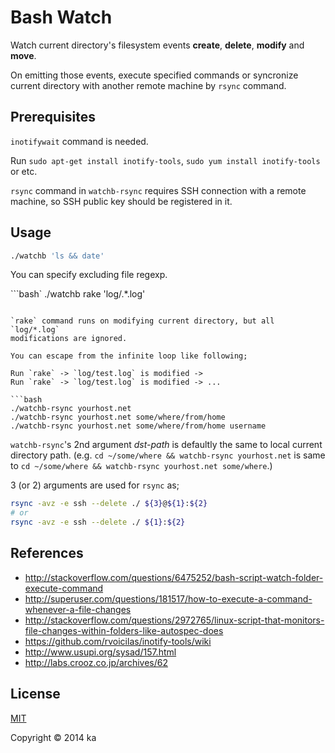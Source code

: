 # Bash Watch

Watch current directory's filesystem events **create**, **delete**, **modify**
and **move**.

On emitting those events, execute specified commands or syncronize current
directory with another remote machine by `rsync` command.

## Prerequisites

`inotifywait` command is needed.

Run
`sudo apt-get install inotify-tools`,
`sudo yum install inotify-tools`
or etc.

`rsync` command in `watchb-rsync` requires SSH connection with a remote machine,
so SSH public key should be registered in it.

## Usage

```bash
./watchb 'ls && date'
```

You can specify excluding file regexp.

```bash`
./watchb rake 'log\/.*\.log'
```

`rake` command runs on modifying current directory, but all `log/*.log`
modifications are ignored.

You can escape from the infinite loop like following;

Run `rake` -> `log/test.log` is modified ->
Run `rake` -> `log/test.log` is modified -> ...

```bash
./watchb-rsync yourhost.net
./watchb-rsync yourhost.net some/where/from/home
./watchb-rsync yourhost.net some/where/from/home username
```

`watchb-rsync`'s 2nd argument *dst-path* is defaultly the same to local current directory path. (e.g. `cd ~/some/where && watchb-rsync yourhost.net` is same to `cd ~/some/where && watchb-rsync yourhost.net some/where`.)

3 (or 2) arguments are used for `rsync` as;

```bash
rsync -avz -e ssh --delete ./ ${3}@${1}:${2}
# or
rsync -avz -e ssh --delete ./ ${1}:${2}
```

## References

* http://stackoverflow.com/questions/6475252/bash-script-watch-folder-execute-command
* http://superuser.com/questions/181517/how-to-execute-a-command-whenever-a-file-changes
* http://stackoverflow.com/questions/2972765/linux-script-that-monitors-file-changes-within-folders-like-autospec-does
* https://github.com/rvoicilas/inotify-tools/wiki
* http://www.usupi.org/sysad/157.html
* http://labs.crooz.co.jp/archives/62

## License

[MIT](http://opensource.org/licenses/MIT)

Copyright © 2014 ka
